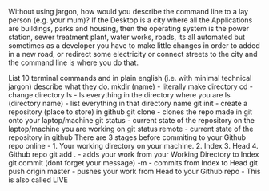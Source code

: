 Without using jargon, how would you describe the command line to a lay person (e.g. your mum)?
If the Desktop is a city where all the Applications are buildings, parks and housing, then the operating system  is the power station, sewer treatment plant, water works, roads, its all automated but sometimes as a developer you have to make little changes in order to added in a new road, or redirect some electricity or connect streets to the city and the command line is where you do that.

 List 10 terminal commands and in plain english (i.e. with minimal technical jargon) describe what they do.
 mkdir (name) - literally make directory
 cd - change directory
 ls - ls everything in the directory where you are 
 ls (directory name) - list everything in that directory name
 git init - create a repository (place to store) in github
 git clone - clones the repo made in git onto your laptop/machine
 git status - current state of the repository on the laptop/machine you are working on
 git status remote - current state of the repository in github
There are 3 stages before commiting to your Github repo online - 1. Your working directory on your machine. 2. Index 3. Head 4. Github repo
git add . - adds your work from your Working Directory to Index
git commit (dont forget your message) -m - commits from Index to Head
git push origin master - pushes your work from Head to your Github repo - This is also called LIVE